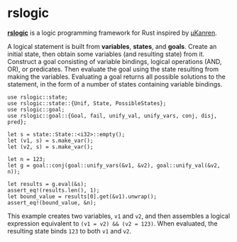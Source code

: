 # rslogic

**[rslogic](https://github.com/kulibali/rslogic)** is a logic programming framework
for Rust inspired by [µKanren](https://github.com/jasonhemann/microKanren).

A logical statement is built from **variables**, **states**, and **goals**.
Create an initial state, then obtain some variables (and resulting state) from it.
Construct a goal consisting of variable bindings, logical operations (AND, OR), or
predicates.  Then evaluate the goal using the state resulting from making the variables.
Evaluating a goal returns all possible solutions to the statement, in the form of
a number of states containing variable bindings.

```
use rslogic::state;
use rslogic::state::{Unif, State, PossibleStates};
use rslogic::goal;
use rslogic::goal::{Goal, fail, unify_val, unify_vars, conj, disj, pred};

let s = state::State::<i32>::empty();
let (v1, s) = s.make_var();
let (v2, s) = s.make_var();

let n = 123;
let g = goal::conj(goal::unify_vars(&v1, &v2), goal::unify_val(&v2, n));

let results = g.eval(&s);
assert_eq!(results.len(), 1);
let bound_value = results[0].get(&v1).unwrap();
assert_eq!(bound_value, &n);
```

This example creates two variables, `v1` and `v2`, and then assembles a logical expression
equivalent to `(v1 = v2) && (v2 = 123)`.  When evaluated, the resulting state binds `123` to
both `v1` and `v2`.
